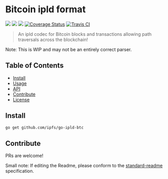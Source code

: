 Bitcoin ipld format
==================

[![](https://img.shields.io/badge/made%20by-Protocol%20Labs-blue.svg?style=flat-square)](http://ipn.io)
[![](https://img.shields.io/badge/project-IPFS-blue.svg?style=flat-square)](http://ipfs.io/)
[![](https://img.shields.io/badge/freenode-%23ipfs-blue.svg?style=flat-square)](http://webchat.freenode.net/?channels=%23ipfs)
[![Coverage Status](https://coveralls.io/repos/github/ipfs/go-ipld-btc/badge.svg?branch=master)](https://coveralls.io/github/ipfs/go-ipld-btc?branch=master)
[![Travis CI](https://travis-ci.org/ipfs/go-ipld-btc.svg?branch=master)](https://travis-ci.org/ipfs/go-ipld-btc)

> An ipld codec for Bitcoin blocks and transactions allowing path traversals across the blockchain!

Note: This is WIP and may not be an entirely correct parser.

## Table of Contents

- [Install](#install)
- [Usage](#usage)
- [API](#api)
- [Contribute](#contribute)
- [License](#license)

## Install

```sh
go get github.com/ipfs/go-ipld-btc
```

## Contribute

PRs are welcome!

Small note: If editing the Readme, please conform to the [standard-readme](https://github.com/RichardLitt/standard-readme) specification.

